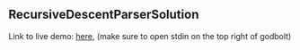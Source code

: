 ## RecursiveDescentParserSolution
 
Link to live demo: [here](https://godbolt.org/z/jKcod8), (make sure to open stdin on the top right of godbolt)
